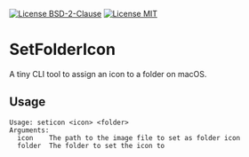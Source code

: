 [![License BSD-2-Clause](https://img.shields.io/badge/License-BSD--2--Clause-blue.svg)](https://opensource.org/licenses/BSD-2-Clause)
[![License MIT](https://img.shields.io/badge/License-MIT-blue.svg)](https://opensource.org/licenses/MIT)

# SetFolderIcon

A tiny CLI tool to assign an icon to a folder on macOS.


## Usage
```
Usage: seticon <icon> <folder>
Arguments:
  icon    The path to the image file to set as folder icon
  folder  The folder to set the icon to
```
